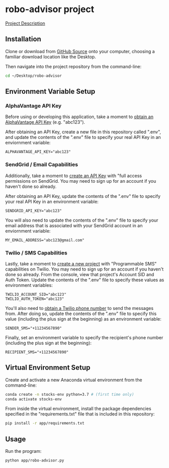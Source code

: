 # robo-advisor project

[Project Description](https://github.com/prof-rossetti/intro-to-python/blob/master/projects/robo-advisor/README.md)

## Installation

Clone or download from [GitHub Source](https://github.com/kristyyip/robo-advisor) onto your computer, choosing a familiar download location like the Desktop. 

Then navigate into the project repository from the command-line:

```sh
cd ~/Desktop/robo-advisor
```

## Environment Variable Setup

### AlphaVantage API Key
Before using or developing this application, take a moment to [obtain an AlphaVantage API Key](https://www.alphavantage.co/support/#api-key) (e.g. "abc123").

After obtaining an API Key, create a new file in this repository called ".env", and update the contents of the ".env" file to specify your real API Key in an enviornment variable:

    ALPHAVANTAGE_API_KEY="abc123"

### SendGrid / Email Capabilities
Additionally, take a moment to [create an API Key](https://app.sendgrid.com/settings/api_keys) with "full access permissions on SendGrid. You may need to sign up for an account if you haven't done so already.

After obtaining an API Key, update the contents of the ".env" file to specify your real API Key in an environment variable:

    SENDGRID_API_KEY="abc123"

You will also need to update the contents of the ".env" file to specify your email address that is associated with your SendGrid account in an enviornment variable:
    
    MY_EMAIL_ADDRESS="abc123@gmail.com"

### Twilio / SMS Capabilities
Lastly, take a moment to [create a new project](https://www.twilio.com/console/projects/create) with "Programmable SMS" capabilities on Twilio. You may need to sign up for an account if you haven't done so already. From the console, view that project's Account SID and Auth Token. Update the contents of the ".env" file to specify these values as environment variables:
    
    TWILIO_ACCOUNT_SID="abc123"
    TWILIO_AUTH_TOKEN="abc123"

You'll also need to [obtain a Twilio phone number](https://www.twilio.com/console/sms/getting-started/build) to send the messages from. After doing so, update the contents of the ".env" file to specify this value (including the plus sign at the beginning) as an environment variable:
    
    SENDER_SMS="+11234567890"

Finally, set an environment variable to specify the recipient's phone number (including the plus sign at the beginning):
    
    RECIPIENT_SMS="+11234567890"


## Virtual Environment Setup
Create and activate a new Anaconda virtual environment from the command-line:

```sh
conda create -n stocks-env python=3.7 # (first time only)
conda activate stocks-env
```

From inside the virtual environment, install the package dependencies specified in the "requirements.txt" file that is included in this repository:

```sh
pip install -r app/requirements.txt
```

## Usage

Run the program:

```sh
python app/robo-advisor.py
```